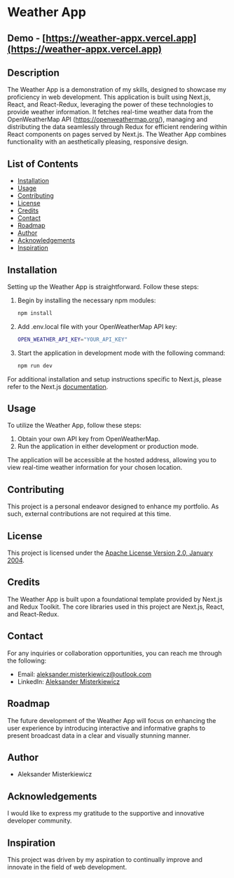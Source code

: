 # Weather App

## Demo - [https://weather-appx.vercel.app](https://weather-appx.vercel.app)

## Description

The Weather App is a demonstration of my skills, designed to showcase my proficiency in web development. This application is built using Next.js, React, and React-Redux, leveraging the power of these technologies to provide weather information. It fetches real-time weather data from the OpenWeatherMap API (<https://openweathermap.org/>), managing and distributing the data seamlessly through Redux for efficient rendering within React components on pages served by Next.js. The Weather App combines functionality with an aesthetically pleasing, responsive design.

## List of Contents

- [Installation](#installation)
- [Usage](#usage)
- [Contributing](#contributing)
- [License](#license)
- [Credits](#credits)
- [Contact](#contact)
- [Roadmap](#roadmap)
- [Author](#author)
- [Acknowledgements](#acknowledgements)
- [Inspiration](#inspiration)

## Installation

Setting up the Weather App is straightforward. Follow these steps:



1. Begin by installing the necessary npm modules:

   ```bash
   npm install
   ```

2. Add .env.local file with your OpenWeatherMap API key:

   ```bash
   OPEN_WEATHER_API_KEY="YOUR_API_KEY"
   ```

3. Start the application in development mode with the following command:

   ```bash
   npm run dev
   ```

For additional installation and setup instructions specific to Next.js, please refer to the Next.js [documentation](https://nextjs.org/docs/getting-started/installation).

## Usage

To utilize the Weather App, follow these steps:

1. Obtain your own API key from OpenWeatherMap.
2. Run the application in either development or production mode.

The application will be accessible at the hosted address, allowing you to view real-time weather information for your chosen location.

## Contributing

This project is a personal endeavor designed to enhance my portfolio. As such, external contributions are not required at this time.

## License

This project is licensed under the [Apache License Version 2.0, January 2004](http://www.apache.org/licenses/).

## Credits

The Weather App is built upon a foundational template provided by Next.js and Redux Toolkit. The core libraries used in this project are Next.js, React, and React-Redux.

## Contact

For any inquiries or collaboration opportunities, you can reach me through the following:

- Email: <aleksander.misterkiewicz@outlook.com>
- LinkedIn: [Aleksander Misterkiewicz](https://www.linkedin.com/in/aleksandermst/)

## Roadmap

The future development of the Weather App will focus on enhancing the user experience by introducing interactive and informative graphs to present broadcast data in a clear and visually stunning manner.

## Author

- Aleksander Misterkiewicz

## Acknowledgements

I would like to express my gratitude to the supportive and innovative developer community.

## Inspiration

This project was driven by my aspiration to continually improve and innovate in the field of web development.
